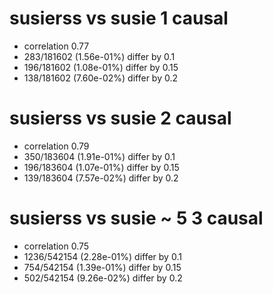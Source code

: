 # susierss vs susie  1 causal

- correlation 0.77
- 283/181602 (1.56e-01%) differ by 0.1
- 196/181602 (1.08e-01%) differ by 0.15
- 138/181602 (7.60e-02%) differ by 0.2


# susierss vs susie  2 causal

- correlation 0.79
- 350/183604 (1.91e-01%) differ by 0.1
- 196/183604 (1.07e-01%) differ by 0.15
- 139/183604 (7.57e-02%) differ by 0.2


# susierss vs susie  ~ 5 3 causal

- correlation 0.75
- 1236/542154 (2.28e-01%) differ by 0.1
- 754/542154 (1.39e-01%) differ by 0.15
- 502/542154 (9.26e-02%) differ by 0.2


